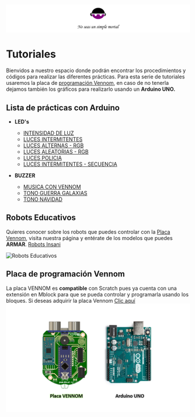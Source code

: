 ![Insani](https://github.com/Insani01/Tutoriales/blob/master/encabezado1.png)

# Tutoriales

Bienvidos a nuestro espacio donde podrán encontrar los procedimientos y códigos para realizar las diferentes prácticas.
Para esta serie de tutoriales usaremos la placa de  [programación Vennom](##Placa-de-programación-Vennom), en caso de no tenerla dejamos también los gráficos para realizarlo usando un **Arduino UNO.**


## Lista de prácticas con Arduino

- **LED's**
   - [INTENSIDAD DE LUZ](https://github.com/Insani01/Tutoriales/tree/master/intensidad_luz)
   - [LUCES INTERMITENTES](https://github.com/Insani01/Tutoriales/tree/master/luz_intermitente)
   - [LUCES ALTERNAS - RGB](https://github.com/Insani01/Tutoriales/tree/master/luces_alternas)
   - [LUCES ALEATORIAS - RGB](https://github.com/Insani01/Tutoriales/tree/master/luces_aleatorias)
   - [LUCES POLICIA](https://github.com/Insani01/Tutoriales/tree/master/luces_policia)
   - [LUCES INTERMITENTES - SECUENCIA](https://github.com/Insani01/Tutoriales/tree/master/luces_intermitentes_x5)
   
   
- **BUZZER**
   - [MUSICA CON VENNOM](https://github.com/Insani01/Tutoriales/tree/master/musica_con_Vennom)
   - [TONO GUERRA GALAXIAS](https://github.com/Insani01/Tutoriales/tree/master/Guerra_Galaxias_buzzer)
   - [TONO NAVIDAD](https://github.com/Insani01/Tutoriales/tree/master/Navidad_buzzer)


## Robots Educativos

Quieres conocer sobre los robots que puedes controlar con la [Placa Vennom](https://github.com/Insani01/Tutoriales/blob/master/Image-Vennom-Arduino.png), visita nuestra página y entérate de los modelos que puedes **ARMAR**. [Robots Insani](https://www.insani-loja.com/productos)

![Robots Educativos](https://github.com/Insani01/Tutoriales/blob/master/robots_insani2.png)


## Placa de programación Vennom

La placa VENNOM es **compatible** con Scratch pues ya cuenta con una extensión en Mblock para que se pueda controlar y programarla usando los bloques.
Si deseas adquirir la placa Vennom [Clic aquí](https://www.insani-loja.com/contacto)
![Placa de Programación Vennom y Arduino Uno](https://github.com/Insani01/Tutoriales/blob/master/Image-Vennom-Arduino.png)
